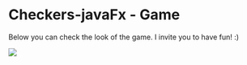 # Checkers-javaFx - Game

Below you can check the look of the game. 
I invite you to have fun! :)

![](https://zapodaj.net/images/7b5dd6c26600f.png)
